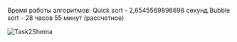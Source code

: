 Время работы алгоритмов:
Quick sort - 2,6545569896698 секунд
Bubble sort - 28 часов 55 минут (рассчетное)

![Task2Shema](https://github.com/user-attachments/assets/e16f5f90-e77e-4277-a3fd-f4472f1bc284)
